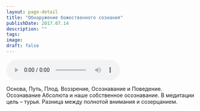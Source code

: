 ```yaml
---
layout: page-detail
title: "Обнаружение божественного сознания"
publishDate: 2017.07.14
description: ""
tags:
image:
draft: false
---
```


<audio title="2017.07.14 - Обнаружение божественного сознания.mp3" src="https://filer-api.advayta.org/v1.0/public/files/74098" controls=""></audio>

 Основа, Путь, Плод. Воззрение, Осознавание и Поведение. Осознавание Абсолюта и наше собственное осознавание. В медитации цель – турья. Разница между полнотой внимания и созерцанием. 

  
